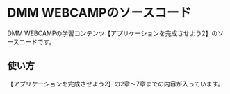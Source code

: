 # DMM WEBCAMPのソースコード
DMM WEBCAMPの学習コンテンツ【アプリケーションを完成させよう2】のソースコードです。
## 使い方
【アプリケーションを完成させよう2】の2章～7章までの内容が入っています。